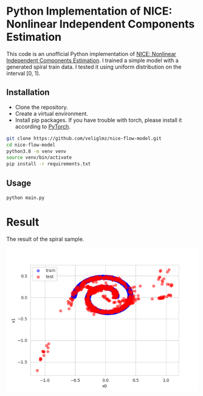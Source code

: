 # Python Implementation of NICE: Nonlinear Independent Components Estimation
This code is an unofficial Python implementation of [NICE: Nonlinear Independent Components Estimation](https://arxiv.org/abs/1410.8516). I trained a simple model with a generated spiral train data. I tested it using uniform distribution on the interval [0, 1).

## Installation
* Clone the repository.
* Create a virtual environment.
* Install pip packages.
If you have trouble with torch, please install it according to [PyTorch](https://pytorch.org/).

```bash
git clone https://github.com/veliglmz/nice-flow-model.git
cd nice-flow-model
python3.8 -m venv venv
source venv/bin/activate
pip install -r requirements.txt
```

## Usage
```bash
python main.py
```

# Result
The result of the spiral sample.

![](https://github.com/veliglmz/nice-flow-model/blob/main/output.png)
